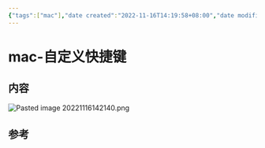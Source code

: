 ```yaml
---
{"tags":["mac"],"date created":"2022-11-16T14:19:58+08:00","date modified":"2024-02-01T13:14:57+08:00","dg-publish":true,"permalink":"/card/101 Tools/mac/mac-自定义快捷键/","dgPassFrontmatter":true,"noteIcon":"2","created":"2022-11-16T14:19:58+08:00","updated":"2024-02-01T13:14:57+08:00"}
---
```



# mac-自定义快捷键

## 内容

![Pasted image 20221116142140.png](/img/user/attachs/Pasted%20image%2020221116142140.png)

## 参考